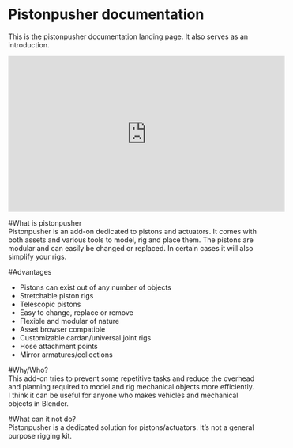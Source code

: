 # Pistonpusher documentation  
  
This is the pistonpusher documentation landing page. It also serves as an introduction.  
  
<iframe width="560" height="315" src="https://www.youtube.com/embed/YyoSh2B5JYc?si=6Ok4nCoAWvGyvj2T" title="YouTube video player" frameborder="0" allow="accelerometer; autoplay; clipboard-write; encrypted-media; gyroscope; picture-in-picture; web-share" referrerpolicy="strict-origin-when-cross-origin" allowfullscreen></iframe>  
  
#What is pistonpusher  
Pistonpusher is an add-on dedicated to pistons and actuators. It comes with both assets and various tools to model, rig and place them. The pistons are modular and can easily be changed or replaced. In certain cases it will also simplify your rigs.
  
#Advantages  
* Pistons can exist out of any number of objects  
* Stretchable piston rigs  
* Telescopic pistons  
* Easy to change, replace or remove  
* Flexible and modular of nature  
* Asset browser compatible  
* Customizable cardan/universal joint rigs
* Hose attachment points
* Mirror armatures/collections

#Why/Who?  
This add-on tries to prevent some repetitive tasks and reduce the overhead and planning required to model and rig mechanical objects more efficiently. I think it can be useful for anyone who makes vehicles and mechanical objects in Blender.  
  
#What can it not do?  
Pistonpusher is a dedicated solution for pistons/actuators. It’s not a general purpose rigging kit. 
